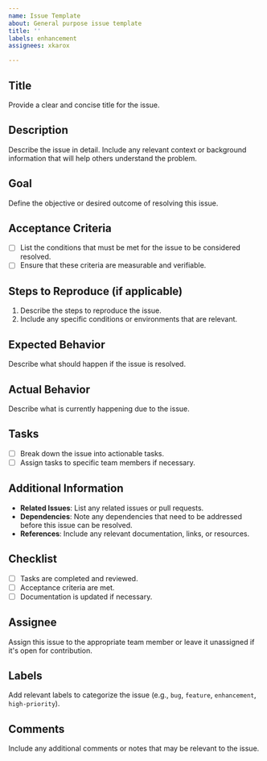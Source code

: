 ```yaml
---
name: Issue Template
about: General purpose issue template
title: ''
labels: enhancement
assignees: xkarox

---
```


## Title
Provide a clear and concise title for the issue.

## Description
Describe the issue in detail. Include any relevant context or background information that will help others understand the problem.

## Goal
Define the objective or desired outcome of resolving this issue.

## Acceptance Criteria
- [ ] List the conditions that must be met for the issue to be considered resolved.
- [ ] Ensure that these criteria are measurable and verifiable.

## Steps to Reproduce (if applicable)
1. Describe the steps to reproduce the issue.
2. Include any specific conditions or environments that are relevant.

## Expected Behavior
Describe what should happen if the issue is resolved.

## Actual Behavior
Describe what is currently happening due to the issue.

## Tasks
- [ ] Break down the issue into actionable tasks.
- [ ] Assign tasks to specific team members if necessary.

## Additional Information
- **Related Issues**: List any related issues or pull requests.
- **Dependencies**: Note any dependencies that need to be addressed before this issue can be resolved.
- **References**: Include any relevant documentation, links, or resources.

## Checklist
- [ ] Tasks are completed and reviewed.
- [ ] Acceptance criteria are met.
- [ ] Documentation is updated if necessary.

## Assignee
Assign this issue to the appropriate team member or leave it unassigned if it's open for contribution.

## Labels
Add relevant labels to categorize the issue (e.g., `bug`, `feature`, `enhancement`, `high-priority`).

## Comments
Include any additional comments or notes that may be relevant to the issue.
